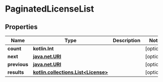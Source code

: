 
# PaginatedLicenseList

## Properties
Name | Type | Description | Notes
------------ | ------------- | ------------- | -------------
**count** | **kotlin.Int** |  |  [optional]
**next** | [**java.net.URI**](java.net.URI.md) |  |  [optional]
**previous** | [**java.net.URI**](java.net.URI.md) |  |  [optional]
**results** | [**kotlin.collections.List&lt;License&gt;**](License.md) |  |  [optional]



